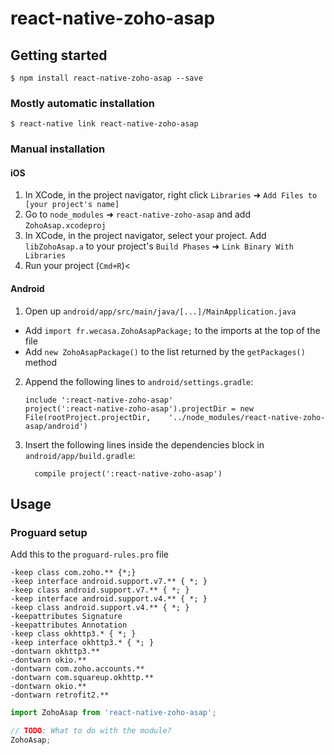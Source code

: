 # react-native-zoho-asap

## Getting started

`$ npm install react-native-zoho-asap --save`

### Mostly automatic installation

`$ react-native link react-native-zoho-asap`

### Manual installation


#### iOS

1. In XCode, in the project navigator, right click `Libraries` ➜ `Add Files to [your project's name]`
2. Go to `node_modules` ➜ `react-native-zoho-asap` and add `ZohoAsap.xcodeproj`
3. In XCode, in the project navigator, select your project. Add `libZohoAsap.a` to your project's `Build Phases` ➜ `Link Binary With Libraries`
4. Run your project (`Cmd+R`)<

#### Android

1. Open up `android/app/src/main/java/[...]/MainApplication.java`
  - Add `import fr.wecasa.ZohoAsapPackage;` to the imports at the top of the file
  - Add `new ZohoAsapPackage()` to the list returned by the `getPackages()` method
2. Append the following lines to `android/settings.gradle`:
  	```
  	include ':react-native-zoho-asap'
  	project(':react-native-zoho-asap').projectDir = new File(rootProject.projectDir, 	'../node_modules/react-native-zoho-asap/android')
  	```
3. Insert the following lines inside the dependencies block in `android/app/build.gradle`:
  	```
      compile project(':react-native-zoho-asap')
  	```


## Usage

### Proguard setup

Add this to the `proguard-rules.pro` file 

```
-keep class com.zoho.** {*;}
-keep interface android.support.v7.** { *; }
-keep class android.support.v7.** { *; }
-keep interface android.support.v4.** { *; }
-keep class android.support.v4.** { *; }
-keepattributes Signature
-keepattributes Annotation
-keep class okhttp3.* { *; }
-keep interface okhttp3.* { *; }
-dontwarn okhttp3.**
-dontwarn okio.**
-dontwarn com.zoho.accounts.**
-dontwarn com.squareup.okhttp.**
-dontwarn okio.**
-dontwarn retrofit2.**
```

```javascript
import ZohoAsap from 'react-native-zoho-asap';

// TODO: What to do with the module?
ZohoAsap;
```
